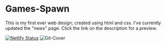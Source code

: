 # Games-Spawn
This is my first ever web design; created using html and css. I've currently updated the "news" page.
Click the link on the description for a preview.

[![Netlify Status](https://api.netlify.com/api/v1/badges/e6dc7909-aec7-471e-a3db-ef3defc5dbc8/deploy-status)](https://app.netlify.com/sites/games-spawn/deploys)
![Git-Cover](https://user-images.githubusercontent.com/123671992/221520002-8b19cbed-3f52-4187-a535-6e8204fc826d.png)
